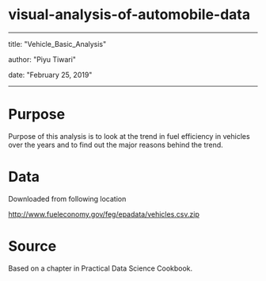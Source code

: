 # visual-analysis-of-automobile-data

---
title: "Vehicle_Basic_Analysis"

author: "Piyu Tiwari"

date: "February 25, 2019"

---

# Purpose

Purpose of this analysis is to look at the trend in fuel efficiency in vehicles over the years and to find out the major
reasons behind the trend.


# Data

Downloaded from following location

http://www.fueleconomy.gov/feg/epadata/vehicles.csv.zip

# Source 

Based on a chapter in Practical Data Science Cookbook.
